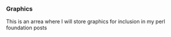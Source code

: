 ### Graphics

This is an arrea where I will store graphics for inclusion in my perl foundation posts

